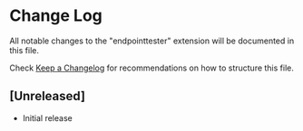 # Change Log

All notable changes to the "endpointtester" extension will be documented in this file.

Check [Keep a Changelog](http://keepachangelog.com/) for recommendations on how to structure this file.

## [Unreleased]

- Initial release